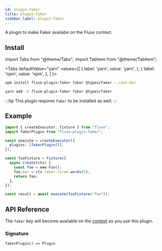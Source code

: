 ```yaml
---
id: plugin-faker
title: plugin-faker
sidebar_label: plugin-faker
---
```


A plugin to make Faker availabe on the Fluse context.

## Install

import Tabs from "@theme/Tabs";
import TabItem from "@theme/TabItem";

<Tabs
defaultValue="yarn"
values={[
{ label: 'yarn', value: 'yarn', },
{ label: 'npm', value: 'npm', },
]
}>

<TabItem value="npm">

```bash
npm install fluse-plugin-faker faker @types/faker --save-dev
```

</TabItem>
<TabItem value="yarn">

```bash
yarn add -D fluse-plugin-faker faker @types/faker
```

</TabItem>

</Tabs>

:::tip
This plugin requires `faker` to be installed as well.
:::

## Example

```typescript
import { createExecutor, fixture } from "fluse";
import fakerPlugin from "fluse-plugin-faker";

const execute = createExecutor({
  plugins: [fakerPlugin()],
});

const fooFixture = fixture({
  async create(ctx) {
    const foo = new Foo();
    foo.bar = ctx.faker.lorem.words(5);
    return foo;
  },
});

const result = await execute(fooFixture("foo"));
```

## API Reference

The `faker` key will become available on the [context]() as you use this plugin.

### Signature

```
fakerPlugin() => Plugin
```
